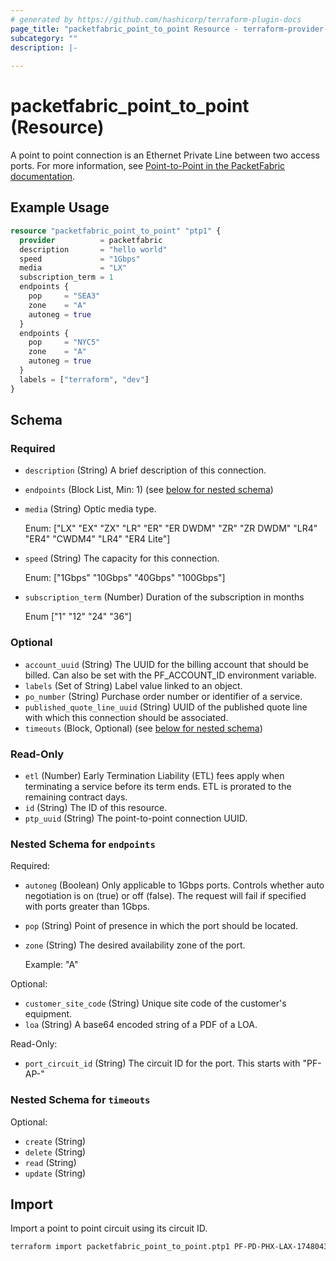 ```yaml
---
# generated by https://github.com/hashicorp/terraform-plugin-docs
page_title: "packetfabric_point_to_point Resource - terraform-provider-packetfabric"
subcategory: ""
description: |-
  
---
```


# packetfabric_point_to_point (Resource)

A point to point connection is an Ethernet Private Line between two access ports. For more information, see [Point-to-Point in the PacketFabric documentation](https://docs.packetfabric.com/epl/).

## Example Usage

```terraform
resource "packetfabric_point_to_point" "ptp1" {
  provider          = packetfabric
  description       = "hello world"
  speed             = "1Gbps"
  media             = "LX"
  subscription_term = 1
  endpoints {
    pop     = "SEA3"
    zone    = "A"
    autoneg = true
  }
  endpoints {
    pop     = "NYC5"
    zone    = "A"
    autoneg = true
  }
  labels = ["terraform", "dev"]
}
```

<!-- schema generated by tfplugindocs -->
## Schema

### Required

- `description` (String) A brief description of this connection.
- `endpoints` (Block List, Min: 1) (see [below for nested schema](#nestedblock--endpoints))
- `media` (String) Optic media type.

	Enum: ["LX" "EX" "ZX" "LR" "ER" "ER DWDM" "ZR" "ZR DWDM" "LR4" "ER4" "CWDM4" "LR4" "ER4 Lite"]
- `speed` (String) The capacity for this connection.

	Enum: ["1Gbps" "10Gbps" "40Gbps" "100Gbps"]
- `subscription_term` (Number) Duration of the subscription in months

	Enum ["1" "12" "24" "36"]

### Optional

- `account_uuid` (String) The UUID for the billing account that should be billed. Can also be set with the PF_ACCOUNT_ID environment variable.
- `labels` (Set of String) Label value linked to an object.
- `po_number` (String) Purchase order number or identifier of a service.
- `published_quote_line_uuid` (String) UUID of the published quote line with which this connection should be associated.
- `timeouts` (Block, Optional) (see [below for nested schema](#nestedblock--timeouts))

### Read-Only

- `etl` (Number) Early Termination Liability (ETL) fees apply when terminating a service before its term ends. ETL is prorated to the remaining contract days.
- `id` (String) The ID of this resource.
- `ptp_uuid` (String) The point-to-point connection UUID.

<a id="nestedblock--endpoints"></a>
### Nested Schema for `endpoints`

Required:

- `autoneg` (Boolean) Only applicable to 1Gbps ports. Controls whether auto negotiation is on (true) or off (false). The request will fail if specified with ports greater than 1Gbps.
- `pop` (String) Point of presence in which the port should be located.
- `zone` (String) The desired availability zone of the port.

	Example: "A"

Optional:

- `customer_site_code` (String) Unique site code of the customer's equipment.
- `loa` (String) A base64 encoded string of a PDF of a LOA.

Read-Only:

- `port_circuit_id` (String) The circuit ID for the port. This starts with "PF-AP-"


<a id="nestedblock--timeouts"></a>
### Nested Schema for `timeouts`

Optional:

- `create` (String)
- `delete` (String)
- `read` (String)
- `update` (String)




## Import

Import a point to point circuit using its circuit ID.

```bash
terraform import packetfabric_point_to_point.ptp1 PF-PD-PHX-LAX-1748043-PF
```